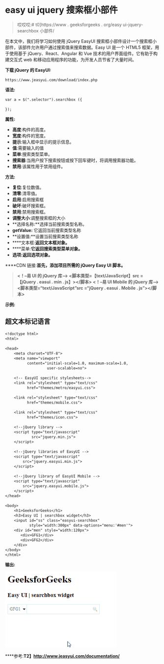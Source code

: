 # easy ui jquery 搜索框小部件

> 哎哎哎:# t0]https://www . geeksforgeeks . org/easy ui-jquery-searchbox 小部件/

在本文中，我们将学习如何使用 jQuery EasyUI 搜索框小部件设计一个搜索框小部件，该部件允许用户通过搜索值来搜索数据。Easy UI 是一个 HTML5 框架，用于使用基于 jQuery、React、Angular 和 Vue 技术的用户界面组件。它有助于构建交互式 web 和移动应用程序的功能，为开发人员节省了大量时间。

**下载 jQuery 的 EasyUI:**

```
https://www.jeasyui.com/download/index.php
```

**语法:**

```
var a = $(".selector").searchbox ({

});
```

**属性:**

*   **高度**:构件的高度。
*   **宽度**:构件的宽度。
*   **提示**:输入框中显示的提示信息。
*   **值**:需要输入的值
*   **菜单**:搜索类型菜单。
*   **搜索器**:当用户按下搜索按钮或按下回车键时，将调用搜索器功能。
*   **禁用**:该属性用于禁用组件。

**方法:**

*   **复位**:复位数值。
*   **清零**:清零值。
*   **启用**:启用搜索框
*   **破坏**:破坏搜索框。
*   **禁用**:禁用搜索框。
*   **调整大小**:调整搜索框的大小
*   **选择名称:**选择当前搜索类型名称。
*   **getValue:** 它返回当前搜索类型名称
*   **设置值:**设置当前搜索类型名称
*   ****文本框:**返回文本框对象。**
*   ****菜单:**它返回搜索类型菜单对象。**
*   ****选项**:返回选项对象。**

****CDN 链接:**首先，添加项目所需的 jQuery Easy UI 脚本。**

> **<！–易 UI 的 jQuery 库–>
> <脚本类型=【text/JavaScript】src =【jQuery . easui . min . js】></脚本>
> <！–易 UI Mobile 的 jQuery 库–>
> <脚本类型=“text/JavaScript”src =“jQuery . easui . Mobile . js”></脚本>**

****示例:****

## **超文本标记语言**

```
<!doctype html> 
<html> 

<head> 
    <meta charset="UTF-8"> 
    <meta name="viewport" 
          content="initial-scale=1.0, maximum-scale=1.0, 
                   user-scalable=no"> 

    <!-- EasyUI specific stylesheets-->
    <link rel="stylesheet" type="text/css"
          href="themes/metro/easyui.css"> 

    <link rel="stylesheet" type="text/css"
          href="themes/mobile.css"> 

    <link rel="stylesheet" type="text/css"
          href="themes/icon.css"> 

    <!--jQuery library -->
    <script type="text/javascript" 
            src="jquery.min.js"> 
    </script> 

    <!--jQuery libraries of EasyUI -->
    <script type="text/javascript"
        src="jquery.easyui.min.js"> 
    </script> 

    <!--jQuery library of EasyUI Mobile -->
    <script type="text/javascript"
        src="jquery.easyui.mobile.js"> 
    </script> 
</head> 

<body> 
    <h1>GeeksforGeeks</h1>
    <h3>Easy UI | searchbox widget</h3>
    <input id="ss" class="easyui-searchbox" 
           style="width:300px" data-options="menu:'#men'">
    <div id="men" style="width:120px">
       <div>GFG1</div>
       <div>GFG2</div>
    </div>
</body>
</html>
```

****输出:****

**![](img/ad7b6dee429a1bf6487a0e93d972c750.png)**

****参考:**T2】http://www.jeasyui.com/documentation/**